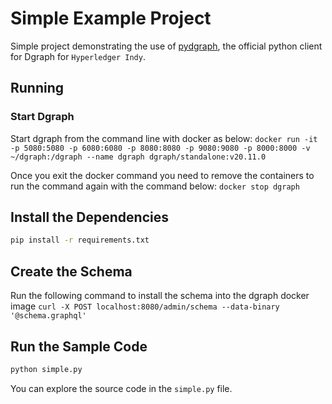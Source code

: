 # Simple Example Project

Simple project demonstrating the use of [pydgraph], the official python client for Dgraph for `Hyperledger Indy`.

[pydgraph]:https://github.com/dgraph-io/pydgraph

## Running

### Start Dgraph

Start dgraph from the command line with docker as below:
`docker run -it -p 5080:5080 -p 6080:6080 -p 8080:8080 -p 9080:9080 -p 8000:8000 -v ~/dgraph:/dgraph --name dgraph dgraph/standalone:v20.11.0`

Once you exit the docker command you need to remove the containers to run the command again with the command below:
`docker stop dgraph`

## Install the Dependencies

```sh
pip install -r requirements.txt
```

## Create the Schema
Run the following command to install the schema into the dgraph docker image
`curl -X POST localhost:8080/admin/schema --data-binary '@schema.graphql'`

## Run the Sample Code

```sh
python simple.py
```

You can explore the source code in the `simple.py` file.
